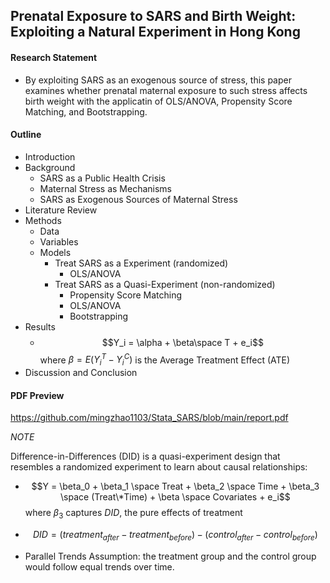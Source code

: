 ## Prenatal Exposure to SARS and Birth Weight: Exploiting a Natural Experiment in Hong Kong

#### Research Statement 

- By exploiting SARS as an exogenous source of stress, this paper examines whether prenatal maternal exposure to such stress affects birth weight with the applicatin of OLS/ANOVA, Propensity Score Matching, and Bootstrapping.

#### Outline

- Introduction
- Background
  - SARS as a Public Health Crisis
  - Maternal Stress as Mechanisms
  - SARS as Exogenous Sources of Maternal Stress
- Literature Review
- Methods
  - Data
  - Variables
  - Models
    - Treat SARS as a Experiment (randomized)
      - OLS/ANOVA
    - Treat SARS as a Quasi-Experiment (non-randomized)
      - Propensity Score Matching
      - OLS/ANOVA
      - Bootstrapping
- Results
  - $$Y_i = \alpha + \beta\space T + e_i$$ where $\beta = E(Y_i^T - Y_i^C)$ is the Average Treatment Effect (ATE) 
- Discussion and Conclusion

#### PDF Preview

https://github.com/mingzhao1103/Stata_SARS/blob/main/report.pdf



*NOTE*


Difference-in-Differences (DID) is a quasi-experiment design that resembles a randomized experiment to learn about causal relationships: 

  - $$Y = \beta_0 + \beta_1 \space Treat + \beta_2 \space Time + \beta_3 \space (Treat\*Time) + \beta \space Covariates + e_i$$ where $\beta_3$ captures $DID$, the pure effects of treatment
       
  - $$DID = (treatment_{after} - treatment_{before}) - (control_{after} - control_{before})$$

  - Parallel Trends Assumption: the treatment group and the control group would follow equal trends over time.



